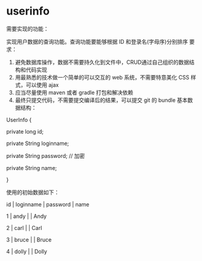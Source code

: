 # userinfo
需要实现的功能：

实现用户数据的查询功能。查询功能要能够根据 ID 和登录名(字母序)分别排序
要求：
1. 避免数据库操作，数据不需要持久化到文件中，CRUD通过自己组织的数据结构和代码实现
2. 用最熟悉的技术做一个简单的可以交互的 web 系统，不需要特意美化 CSS 样式，可以使用 ajax
3. 应当尽量使用 maven 或者 gradle 打包和解决依赖
4. 最终只提交代码，不需要提交编译后的结果，可以提交 git 的 bundle
基本数据结构：

UserInfo {

  private long id;
  
  private String loginname;
  
  private String password; // 加密
  
  private String name;
  
}

使用的初始数据如下：

id | loginname | password | name

1 | andy | | Andy

2 | carl | | Carl

3 | bruce | | Bruce

4 | dolly | | Dolly
